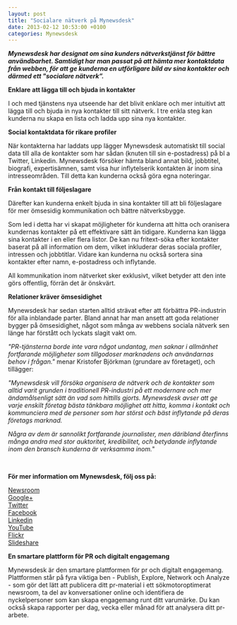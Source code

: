 ```yaml
---
layout: post
title: "Socialare nätverk på Mynewsdesk"
date: 2013-02-12 10:53:00 +0100
categories: Mynewsdesk
---
```

 <div class='clearfix'><p><b><i>Mynewsdesk har designat om sina kunders nätverkstjänst för bättre användbarhet. Samtidigt har man passat på att hämta mer kontaktdata från webben, för att ge kunderna en utförligare bild av sina kontakter och därmed ett "socialare nätverk”. &nbsp;</i></b><br></p>
<p><b>Enklare att lägga till och bjuda in kontakter</b></p>

<p>I och med tjänstens nya utseende har det blivit enklare och mer intuitivt att lägga till och bjuda in nya kontakter till sitt nätverk. I tre enkla steg kan kunderna nu skapa en lista och ladda upp sina nya kontakter.&nbsp;</p>

<p><b>Social kontaktdata för rikare profiler</b></p>
<p>När kontakterna har laddats upp lägger Mynewsdesk automatiskt till social data till alla de kontakter som har sådan (knuten till sin e-postadress) på bl a Twitter, Linkedin. Mynewsdesk försöker hämta bland annat bild, jobbtitel, biografi, expertisämnen, samt visa hur inflytelserik kontakten är inom sina intresseområden. Till detta kan kunderna också göra egna noteringar.&nbsp;</p>

<p><b>Från kontakt till följeslagare</b></p>

<p>Därefter kan kunderna enkelt bjuda in sina kontakter till att bli följeslagare för mer ömsesidig kommunikation och bättre nätverksbygge.&nbsp;</p>

<p>Som led i detta har vi skapat möjligheter för kunderna att hitta och oranisera kundernas kontakter på ett effektivare sätt än tidigare. Kunderna kan lägga sina kontakter i en eller flera listor. De kan nu fritext-söka efter kontakter baserat på all information om dem, vilket inkluderar deras sociala profiler, intressen och jobbtitlar. Vidare kan kunderna nu också sortera sina kontakter efter namn, e-postadress och inflytande.</p>

<p>All kommunikation inom nätverket sker exklusivt, vilket betyder att den inte görs offentlig, förrän det är önskvärt.&nbsp;</p>

<p><b>Relationer kräver ömsesidighet</b></p>

<p>Mynewsdesk har sedan starten alltid strävat efter att förbättra PR-industrin för alla inblandade parter. Bland annat har man ansett att goda relationer bygger på ömsesidighet, något som många av webbens sociala nätverk sen länge har förstått och lyckats slagit vakt om.&nbsp;</p><p><i>"PR-tjänsterna borde inte vara något undantag, men saknar i allmänhet fortfarande möjligheter som tillgodoser marknadens och användarnas behov i frågan."</i> menar Kristofer Björkman (grundare av företaget), och tillägger:&nbsp;</p>

<p><i>"Mynewsdesk vill försöka organisera de nätverk och de kontakter som alltid varit grunden i traditionell PR-industri på ett modernare och mer ändamålsenligt sätt än vad som hittills gjorts. Mynewsdesk avser att ge varje enskilt företag bästa tänkbara möjlighet att hitta, komma i kontakt och kommunciera med de personer som har störst och bäst inflytande på deras företags marknad.&nbsp;</i></p>

<p><i>Några av dem är sannolikt fortfarande journalister, men däribland återfinns många andra med stor auktoritet, kredibilitet, och betydande inflytande inom den bransch kunderna är verksamma inom.</i>"</p>
<br>
</div>
<div class='boilerplate'><p><strong>För mer information om Mynewsdesk, följ oss på:</strong></p>
<p><a href="/se/pressroom/newsdesk">Newsroom</a><a href="http://twitter.com/#!/mynewsdesk_se"><br /> </a><a href="https://plus.google.com/u/0/104884420513900925138">Google+</a><a href="http://twitter.com/#!/mynewsdesk_se"><br />Twitter</a><br /><a href="http://www.facebook.com/MyNewsdesk">Facebook</a><br /><a href="http://www.linkedin.com/company/mynewsdesk">Linkedin</a><br /><a href="http://www.youtube.com/user/mynewsdesk">YouTube</a><br /><a href="http://www.flickr.com/photos/mynewsdesk">Flickr</a><br /><a href="http://www.slideshare.net/MyNewsdesk">Slideshare</a></p>
<p><strong>En smartare plattform för PR och digitalt engagemang </strong></p>
<p>Mynewsdesk är den smartare plattformen för pr och digitalt engagemang. Plattformen står på fyra viktiga ben - Publish, Explore, Network och Analyze - som gör det lätt att publicera ditt pr-material i ett sökmotoroptimerat newsroom, ta del av konversationer online och identifiera de nyckelpersoner som kan skapa engagemang runt ditt varumärke. Du kan också skapa rapporter per dag, vecka eller månad för att analysera ditt pr-arbete.</p>
<p><span><strong><br /></strong></span></p></div>
